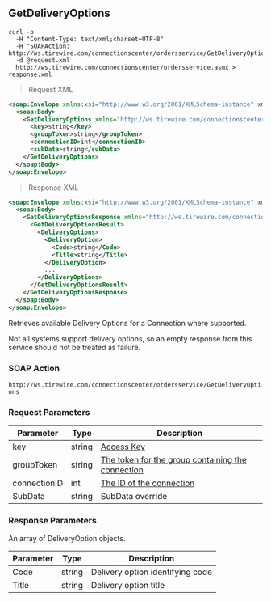 ## GetDeliveryOptions

```shell
curl -p
  -H "Content-Type: text/xml;charset=UTF-8"
  -H "SOAPAction: http://ws.tirewire.com/connectionscenter/ordersservice/GetDeliveryOptions"
  -d @request.xml
  http://ws.tirewire.com/connectionscenter/ordersservice.asmx > response.xml
```

> Request XML

```xml
<soap:Envelope xmlns:xsi="http://www.w3.org/2001/XMLSchema-instance" xmlns:xsd="http://www.w3.org/2001/XMLSchema" xmlns:soap="http://schemas.xmlsoap.org/soap/envelope/">
  <soap:Body>
    <GetDeliveryOptions xmlns="http://ws.tirewire.com/connectionscenter/ordersservice">
      <key>string</key>
      <groupToken>string</groupToken>
      <connectionID>int</connectionID>
      <subData>string</subData>
    </GetDeliveryOptions>
  </soap:Body>
</soap:Envelope>
```

> Response XML

```xml
<soap:Envelope xmlns:xsi="http://www.w3.org/2001/XMLSchema-instance" xmlns:xsd="http://www.w3.org/2001/XMLSchema" xmlns:soap="http://schemas.xmlsoap.org/soap/envelope/">
  <soap:Body>
    <GetDeliveryOptionsResponse xmlns="http://ws.tirewire.com/connectionscenter/ordersservice">
      <GetDeliveryOptionsResult>
        <DeliveryOptions>
          <DeliveryOption>
            <Code>string</Code>
            <Title>string</Title>
          </DeliveryOption>
          ...
        </DeliveryOptions>
      </GetDeliveryOptionsResult>
    </GetDeliveryOptionsResponse>
  </soap:Body>
</soap:Envelope>
```

Retrieves available Delivery Options for a Connection where supported.

<aside class="notice">
Not all systems support delivery options, so an empty response from this service should not be treated as failure.
</aside>

### SOAP Action
`http://ws.tirewire.com/connectionscenter/ordersservice/GetDeliveryOptions`

### Request Parameters
Parameter | Type | Description
--------- | ---- | -----------
key | string | [Access Key](#access-keys)
groupToken | string | [The token for the group containing the connection](#creating-a-group)
connectionID | int | [The ID of the connection](#get-connections-by-group-token)
SubData | string | SubData override

### Response Parameters
An array of DeliveryOption objects.

Parameter | Type | Description
--------- | ---- | -----------
Code | string | Delivery option identifying code
Title | string | Delivery option title
